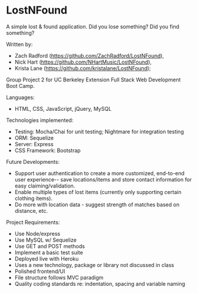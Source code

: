 # LostNFound

A simple lost & found application. Did you lose something? Did you find something?

Written by:
* Zach Radford (https://github.com/ZachRadford/LostNFound),
* Nick Hart (https://github.com/NHartMusic/LostNFound),
* Krista Lane (https://github.com/kristalane/LostNFound);

Group Project 2 for UC Berkeley Extension Full Stack Web Development Boot Camp.

Languages:
* HTML, CSS, JavaScript, jQuery, MySQL

Technologies implemented:
* Testing: Mocha/Chai for unit testing; Nightmare for integration testing
* ORM: Sequelize
* Server: Express
* CSS Framework: Bootstrap

Future Developments:
* Support user authentication to create a more customized, end-to-end user experience-- save locations/items and store contact information for easy claiming/validation.
* Enable multiple types of lost items (currently only supporting certain clothing items).
* Do more with location data - suggest strength of matches based on distance, etc.

Project Requirements:
* Use Node/express
* Use MySQL w/ Sequelize
* Use GET and POST methods
* Implement a basic test suite
* Deployed live with Heroku
* Uses a new technology, package or library not discussed in class
* Polished frontend/UI
* File structure follows MVC paradigm
* Quality coding standards re: indentation, spacing and variable naming
